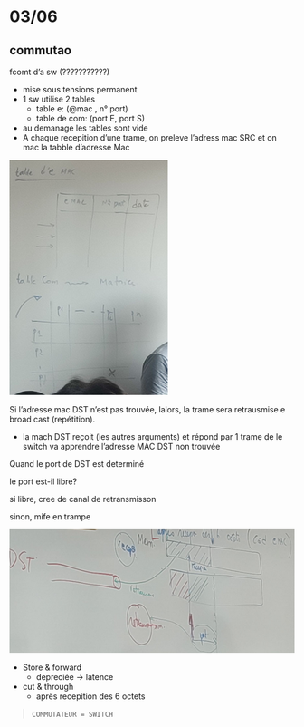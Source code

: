 # 03/06

## commutao

fcomt d’a sw  (???????????)

- mise sous tensions permanent
- 1 sw utilise 2 tables
    - table e: (@mac , n° port)
    - table de com: (port E, port S)
- au demanage les tables sont vide
- A chaque recepition d’une trame, on preleve l’adress mac SRC et on mac la tabble d’adresse Mac

![Untitled](03%2006%200fa63f2db1674187a5e407efb1f1b784/Untitled.png)

Si l’adresse mac DST n’est pas trouvée, lalors, la trame sera retrausmise e broad cast (repétition).

- la mach DST reçoit (les autres arguments) et répond par 1 trame de le switch va apprendre l’adresse  MAC DST non trouvée

Quand le port de DST est determiné

le port est-il libre?

si libre, cree de canal de retransmisson

sinon, mife en trampe

![Untitled](03%2006%200fa63f2db1674187a5e407efb1f1b784/Untitled%201.png)

- Store & forward
    - depreciée → latence
- cut & through
    - après recepition des 6 octets

> `COMMUTATEUR = SWITCH`
>